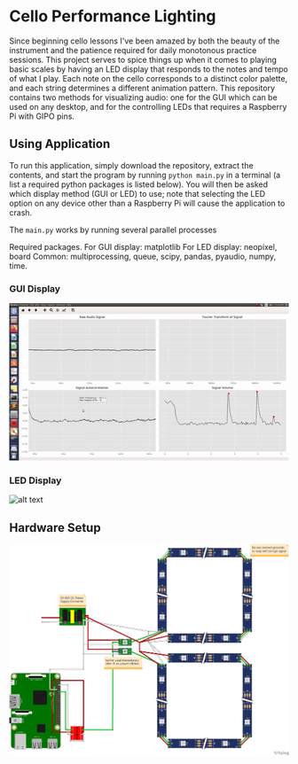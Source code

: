 # Cello Performance Lighting
Since beginning cello lessons I've been amazed by both the beauty of the instrument and the patience required for daily monotonous practice sessions. This project serves to spice things up when it comes to playing basic scales by having an LED display that responds to the notes and tempo of what I play. Each note on the cello corresponds to a distinct color palette, and each string determines a different animation pattern. This repository contains two methods for visualizing audio: one for the GUI which can be used on any desktop, and for the controlling LEDs that requires a Raspberry Pi with GIPO pins.

## Using Application
To run this application, simply download the repository, extract the contents, and start the program by running `python main.py` in a terminal (a list a required python packages is listed below). You will then be asked which display method (GUI or LED) to use; note that selecting the LED option on any device other than a Raspberry Pi will cause the application to crash. 

The `main.py` works by running several parallel processes 


Required packages.
For GUI display: matplotlib
For LED display: neopixel, board
Common: multiprocessing, queue, scipy, pandas, pyaudio, numpy, time.

### GUI Display
![alt text](https://github.com/gkropf/cello-performance-lighting/blob/master/ReadmeFiles/GUI_example.gif "")

### LED Display
![alt text](https://github.com/gkropf/cello-performance-lighting/blob/master/ReadmeFiles/LED_example.gif "")


## Hardware Setup
![alt text](ReadmeFiles/LEDSchematic.png "")
